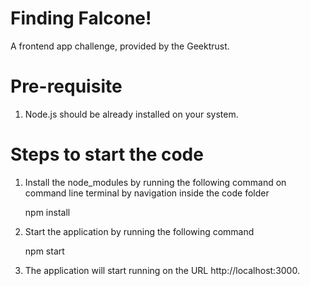 # Finding Falcone!
A frontend app challenge, provided by the Geektrust.

# Pre-requisite
1. Node.js should be already installed on your system.

# Steps to start the code

1. Install the node_modules by running the following command on command line terminal by navigation inside the code folder

    npm install

2. Start the application by running the following command

    npm start

3. The application will start running on the URL http://localhost:3000.